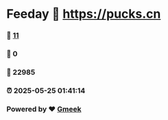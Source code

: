 # Feeday :link: https://pucks.cn 
### :page_facing_up: [11](https://pucks.cn/tag.html) 
### :speech_balloon: 0 
### :hibiscus: 22985 
### :alarm_clock: 2025-05-25 01:41:14 
### Powered by :heart: [Gmeek](https://github.com/Meekdai/Gmeek)

